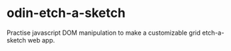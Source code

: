 # odin-etch-a-sketch
Practise javascript DOM manipulation to make a customizable grid etch-a-sketch web app.
